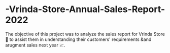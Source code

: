 # -Vrinda-Store-Annual-Sales-Report-2022
The objective of this project was to analyze the sales report for Vrinda Store🏬 to assist them in understanding their customers' requirements &amp;and arugment sales next year 📈.
